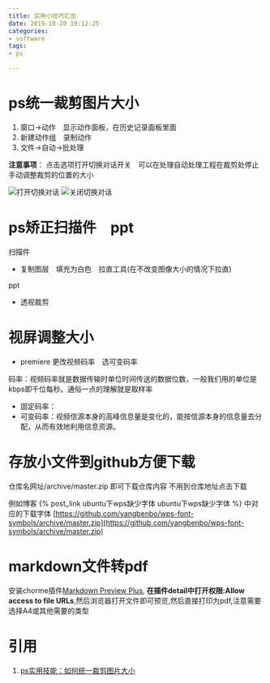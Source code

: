 ```yaml
---
title: 实用小技巧汇总
date: 2019-10-20 19:12:25
categories:
- software
tags:
- ps

---
```

# ps统一裁剪图片大小
1. 窗口->动作　显示动作面板，在历史记录面板里面
2. 新建动作组　录制动作
3. 文件->自动->批处理

**注意事项**：
点击选项打开切换对话开关　可以在处理自动处理工程在裁剪处停止　手动调整裁剪的位置的大小

![打开切换对话](切换对话开.png) ![关闭切换对话](切换对话关.png)

# ps矫正扫描件　ppt
扫描件
- 复制图层　填充为白色　拉直工具(在不改变图像大小的情况下拉直)

ppt
- 透视裁剪 

# 视屏调整大小
- premiere 更改视频码率　选可变码率　
  
码率：视频码率就是数据传输时单位时间传送的数据位数，一般我们用的单位是kbps即千位每秒。通俗一点的理解就是取样率

- 固定码率：　
- 可变码率：视频信源本身的高峰信息量是变化的，能按信源本身的信息量去分配，从而有效地利用信息资源。

# 存放小文件到github方便下载

仓库名网址/archive/master.zip 即可下载仓库内容 不用到仓库地址点击下载

例如博客 {% post_link ubuntu下wps缺少字体 ubuntu下wps缺少字体 %} 中对应的下载字体 
[https://github.com/yangbenbo/wps-font-symbols/archive/master.zip](https://github.com/yangbenbo/wps-font-symbols/archive/master.zip)

# markdown文件转pdf
安装chorme插件[Markdown Preview Plus](https://chrome.google.com/webstore/search/markdown?hl=en-US),
**在插件detail中打开权限:Allow access to file URLs**,然后浏览器打开文件即可预览,然后直接打印为pdf,注意需要选择A4或其他需要的类型


# 引用
1. [ps实用技能：如何统一裁剪图片大小](http://www.sohu.com/a/258392499_99914465)